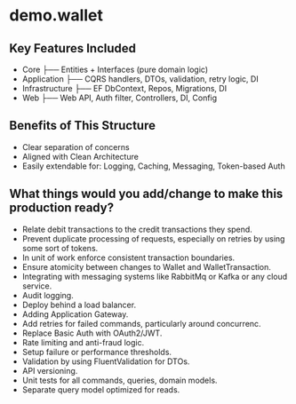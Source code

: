 # demo.wallet

## Key Features Included

* Core           ├──	Entities + Interfaces (pure domain logic)
* Application    ├──	CQRS handlers, DTOs, validation, retry logic, DI
* Infrastructure ├──	EF DbContext, Repos, Migrations, DI
* Web	           ├──  Web API, Auth filter, Controllers, DI, Config

## Benefits of This Structure
* Clear separation of concerns
* Aligned with Clean Architecture
* Easily extendable for: Logging, Caching, Messaging, Token-based Auth

## What things would you add/change to make this production ready? 

- Relate debit transactions to the credit transactions they spend.
- Prevent duplicate processing of requests, especially on retries by using some sort of tokens.
- In unit of work enforce consistent transaction boundaries.
- Ensure atomicity between changes to Wallet and WalletTransaction.
- Integrating with messaging systems like RabbitMq or Kafka or any cloud service.
- Audit logging.
- Deploy behind a load balancer.
- Adding Application Gateway.
- Add retries for failed commands, particularly around concurrenc.
- Replace Basic Auth with OAuth2/JWT.
- Rate limiting and anti-fraud logic.
- Setup failure or performance thresholds.
- Validation by using FluentValidation for DTOs.
- API versioning.
- Unit tests for all commands, queries, domain models.
- Separate query model optimized for reads.
